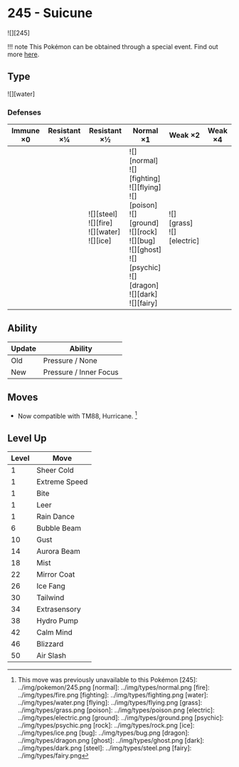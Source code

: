 # 245 - Suicune
![][245]

!!! note
    This Pokémon can be obtained through a special event. Find out more [here](../../special_events/#suicune).

## Type

![][water]

### Defenses

Immune ×0 | Resistant ×¼ | Resistant ×½                                          | Normal ×1                                                                                                                                                                      | Weak ×2                         | Weak ×4
---       | ---          | ---                                                   | ---                                                                                                                                                                            | ---                             | ---
&nbsp;    | &nbsp;       | ![][steel]<br>![][fire]<br>![][water]<br>![][ice]<br> | ![][normal]<br>![][fighting]<br>![][flying]<br>![][poison]<br>![][ground]<br>![][rock]<br>![][bug]<br>![][ghost]<br>![][psychic]<br>![][dragon]<br>![][dark]<br>![][fairy]<br> | ![][grass]<br>![][electric]<br> | &nbsp;

## Ability

Update | Ability
---    | ---
Old    | Pressure / None
New    | Pressure / Inner Focus

## Moves

 - Now compatible with TM88, Hurricane. [^1]

## Level Up

Level | Move
---   | ---
1     | Sheer Cold
1     | Extreme Speed
1     | Bite
1     | Leer
1     | Rain Dance
6     | Bubble Beam
10    | Gust
14    | Aurora Beam
18    | Mist
22    | Mirror Coat
26    | Ice Fang
30    | Tailwind
34    | Extrasensory
38    | Hydro Pump
42    | Calm Mind
46    | Blizzard
50    | Air Slash

[^1]: This move was previously unavailable to this Pokémon
[245]: ../img/pokemon/245.png
[normal]: ../img/types/normal.png
[fire]: ../img/types/fire.png
[fighting]: ../img/types/fighting.png
[water]: ../img/types/water.png
[flying]: ../img/types/flying.png
[grass]: ../img/types/grass.png
[poison]: ../img/types/poison.png
[electric]: ../img/types/electric.png
[ground]: ../img/types/ground.png
[psychic]: ../img/types/psychic.png
[rock]: ../img/types/rock.png
[ice]: ../img/types/ice.png
[bug]: ../img/types/bug.png
[dragon]: ../img/types/dragon.png
[ghost]: ../img/types/ghost.png
[dark]: ../img/types/dark.png
[steel]: ../img/types/steel.png
[fairy]: ../img/types/fairy.png
